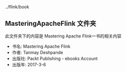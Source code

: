# 
../flink/book

## MasteringApacheFlink 文件夹
此文件夹下的内容是 Mastering Apache Flink一书的相关内容
- 书名: Mastering Apache Flink
- 作者: Tanmay Deshpande 
- 出版社: Packt Publishing - ebooks Account 
- 出版年: 2017-3-6